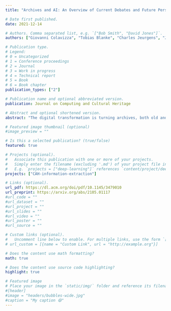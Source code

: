 ```yaml
---
title: "Archives and AI: An Overview of Current Debates and Future Perspectives"

# Date first published.
date: 2021-12-14

# Authors. Comma separated list, e.g. `["Bob Smith", "David Jones"]`.
authors: ["Giovanni Colavizza", "Tobias Blanke", "Charles Jeurgens", "Julia Noordegraaf"]

# Publication type.
# Legend:
# 0 = Uncategorized
# 1 = Conference proceedings
# 2 = Journal
# 3 = Work in progress
# 4 = Technical report
# 5 = Book
# 6 = Book chapter
publication_types: ["2"]

# Publication name and optional abbreviated version.
publication: Journal on Computing and Cultural Heritage

# Abstract and optional shortened version.
abstract: "The digital transformation is turning archives, both old and new, into data. As a consequence, automation in the form of artificial intelligence techniques is increasingly applied both to scale traditional recordkeeping activities, and to experiment with novel ways to capture, organise, and access records. We survey recent developments at the intersection of Artificial Intelligence and archival thinking and practice. Our overview of this growing body of literature is organised through the lenses of the Records Continuum model. We find four broad themes in the literature on archives and artificial intelligence: theoretical and professional considerations, the automation of recordkeeping processes, organising and accessing archives, and novel forms of digital archives. We conclude by underlining emerging trends and directions for future work, which include the application of recordkeeping principles to the very data and processes that power modern artificial intelligence and a more structural — yet critically aware — integration of artificial intelligence into archival systems and practice."

# Featured image thumbnail (optional)
#image_preview = ""

# Is this a selected publication? (true/false)
featured: true

# Projects (optional).
#   Associate this publication with one or more of your projects.
#   Simply enter the filename (excluding '.md') of your project file in `content/project/`.
#   E.g. `projects = ["deep-learning"]` references `content/project/deep-learning.md`.
projects: ["CAH-information-extraction"]

# Links (optional).
url_pdf: https://dl.acm.org/doi/pdf/10.1145/3479010
url_preprint: https://arxiv.org/abs/2105.01117
#url_code = ""
#url_dataset = ""
#url_project = ""
#url_slides = ""
#url_video = ""
#url_poster = ""
#url_source = ""

# Custom links (optional).
#   Uncomment line below to enable. For multiple links, use the form `[{...}, {...}, {...}]`.
# url_custom = [{name = "Custom Link", url = "http://example.org"}]

# Does the content use math formatting?
math: true

# Does the content use source code highlighting?
highlight: true

# Featured image
# Place your image in the `static/img/` folder and reference its filename below, e.g. `image = "example.jpg"`.
#[header]
#image = "headers/bubbles-wide.jpg"
#caption = "My caption 😄"
---
```

